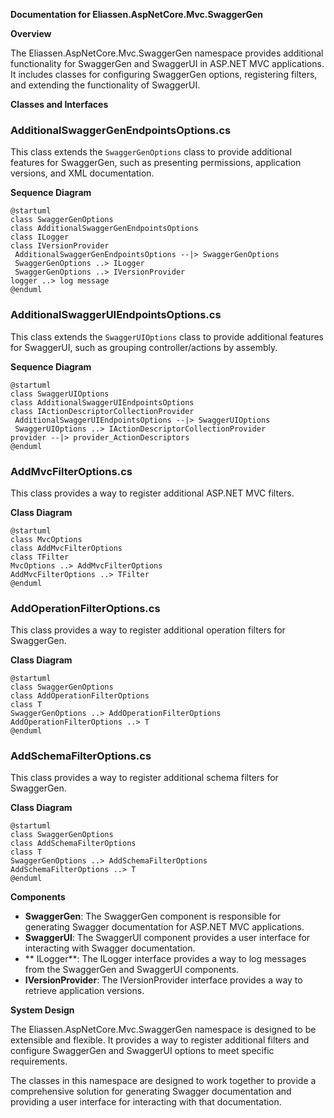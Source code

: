 **Documentation for Eliassen.AspNetCore.Mvc.SwaggerGen**

**Overview**

The Eliassen.AspNetCore.Mvc.SwaggerGen namespace provides additional functionality for SwaggerGen and SwaggerUI in ASP.NET MVC applications. It includes classes for configuring SwaggerGen options, registering filters, and extending the functionality of SwaggerUI.

**Classes and Interfaces**

### AdditionalSwaggerGenEndpointsOptions.cs

This class extends the `SwaggerGenOptions` class to provide additional features for SwaggerGen, such as presenting permissions, application versions, and XML documentation.

**Sequence Diagram**

```plantuml
@startuml
class SwaggerGenOptions
class AdditionalSwaggerGenEndpointsOptions
class ILogger
class IVersionProvider
 AdditionalSwaggerGenEndpointsOptions --|> SwaggerGenOptions
 SwaggerGenOptions ..> ILogger
 SwaggerGenOptions ..> IVersionProvider
logger ..> log message
@enduml
```

### AdditionalSwaggerUIEndpointsOptions.cs

This class extends the `SwaggerUIOptions` class to provide additional features for SwaggerUI, such as grouping controller/actions by assembly.

**Sequence Diagram**

```plantuml
@startuml
class SwaggerUIOptions
class AdditionalSwaggerUIEndpointsOptions
class IActionDescriptorCollectionProvider
 AdditionalSwaggerUIEndpointsOptions --|> SwaggerUIOptions
 SwaggerUIOptions ..> IActionDescriptorCollectionProvider
provider --|> provider_ActionDescriptors
@enduml
```

### AddMvcFilterOptions.cs

This class provides a way to register additional ASP.NET MVC filters.

**Class Diagram**

```plantuml
@startuml
class MvcOptions
class AddMvcFilterOptions
class TFilter
MvcOptions ..> AddMvcFilterOptions
AddMvcFilterOptions ..> TFilter
@enduml
```

### AddOperationFilterOptions.cs

This class provides a way to register additional operation filters for SwaggerGen.

**Class Diagram**

```plantuml
@startuml
class SwaggerGenOptions
class AddOperationFilterOptions
class T
SwaggerGenOptions ..> AddOperationFilterOptions
AddOperationFilterOptions ..> T
@enduml
```

### AddSchemaFilterOptions.cs

This class provides a way to register additional schema filters for SwaggerGen.

**Class Diagram**

```plantuml
@startuml
class SwaggerGenOptions
class AddSchemaFilterOptions
class T
SwaggerGenOptions ..> AddSchemaFilterOptions
AddSchemaFilterOptions ..> T
@enduml
```

**Components**

* **SwaggerGen**: The SwaggerGen component is responsible for generating Swagger documentation for ASP.NET MVC applications.
* **SwaggerUI**: The SwaggerUI component provides a user interface for interacting with Swagger documentation.
* ** ILogger**: The ILogger interface provides a way to log messages from the SwaggerGen and SwaggerUI components.
* **IVersionProvider**: The IVersionProvider interface provides a way to retrieve application versions.

**System Design**

The Eliassen.AspNetCore.Mvc.SwaggerGen namespace is designed to be extensible and flexible. It provides a way to register additional filters and configure SwaggerGen and SwaggerUI options to meet specific requirements.

The classes in this namespace are designed to work together to provide a comprehensive solution for generating Swagger documentation and providing a user interface for interacting with that documentation.